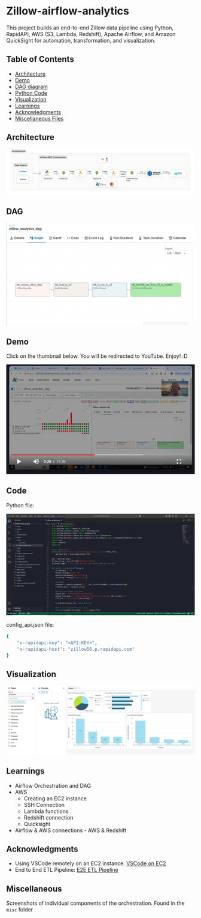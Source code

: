 # Zillow-airflow-analytics
This project builds an end-to-end Zillow data pipeline using Python, RapidAPI, AWS (S3, Lambda, Redshift), Apache Airflow, and Amazon QuickSight for automation, transformation, and visualization.

## Table of Contents
- [Architecture](#Architecture)
- [Demo](#Demo)
- [DAG diagram](#DAG)
- [Python Code](#Code)
- [Visualization](#Visualization)
- [Learnings](#Learnings)
- [Acknowledgments](#acknowledgments)
- [Miscellaneous Files](#Miscellaneous)

## Architecture
![Data Architecture of the project](assets/Zillow%20Architechture.png)

## DAG
![DAG of the project](assets/airflow_dag.PNG)

## Demo

Click on the thumbnail below. You will be redirected to YouTube. Enjoy! :D

[![Watch Video](assets/demo_screenshot.png)](https://youtu.be/RYipQSIS-MU)


## Code
Python file:

[![Zillow_Analytics.py](assets/zillow_analytics.png)](zillow_analytics.py)

config_api.json file:

```bash
{
	"x-rapidapi-key": "<API-KEY>",
	"x-rapidapi-host": "zillow56.p.rapidapi.com"
}
```

## Visualization
![Data visualization](assets/quicksight.PNG)

## Learnings
- Airflow Orchestration and DAG
- AWS
    - Creating an EC2 instance
    - SSH Connection
    - Lambda functions
    - Redshift connection
    - Quicksight
- Airflow & AWS connections - AWS & Redshift 

## Acknowledgments
- Using VSCode remotely on an EC2 instance: [VSCode on EC2](https://medium.com/@christyjacob4/using-vscode-remotely-on-an-ec2-instance-7822c4032cff)
- End to End ETL Pipeline: [E2E ETL Pipeline](https://www.youtube.com/watch?v=j_skupZ3zw0)

## Miscellaneous
Screenshots of individual components of the orchestration. Found in the ```misc``` folder
